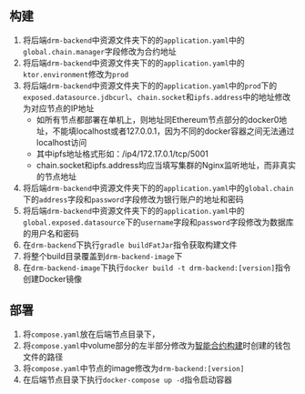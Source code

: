 ## 构建

1. 将后端`drm-backend`中资源文件夹下的的`application.yaml`中的`global.chain.manager`字段修改为合约地址
2. 将后端`drm-backend`中资源文件夹下的的`application.yaml`中的`ktor.environment`修改为`prod`
3. 将后端`drm-backend`中资源文件夹下的的`application.yaml`中的`prod`下的`exposed.datasource.jdbcurl`、`chain.socket`和`ipfs.address`中的地址修改为对应节点的IP地址
   - 如所有节点都部署在单机上，则地址同Ethereum节点部分的docker0地址，不能填localhost或者127.0.0.1，因为不同的docker容器之间无法通过localhost访问
   - 其中ipfs地址格式形如：/ip4/172.17.0.1/tcp/5001
   - chain.socket和ipfs.address均应当填写集群的Nginx监听地址，而非真实的节点地址
4. 将后端`drm-backend`中资源文件夹下的的`application.yaml`中的`global.chain`下的`address`字段和`password`字段修改为银行账户的地址和密码
5. 将后端`drm-backend`中资源文件夹下的的`application.yaml`中的`global.exposed.datasource`下的`username`字段和`password`字段修改为数据库的用户名和密码
6. 在`drm-backend`下执行`gradle buildFatJar`指令获取构建文件
7. 将整个build目录覆盖到`drm-backend-image`下
8. 在`drm-backend-image`下执行`docker build -t drm-backend:[version]`指令创建Docker镜像

## 部署

1. 将`compose.yaml`放在后端节点目录下，
2. 将`compose.yaml`中volume部分的左半部分修改为[智能合约构建](../drm-blockchain/README.md#构建)时创建的钱包文件的路径
3. 将`compose.yaml`中节点的image修改为`drm-backend:[version]`
4. 在后端节点目录下执行`docker-compose up -d`指令启动容器